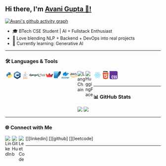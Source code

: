 ## Hi there, I'm <a href="https://github.com/avanigupta06">Avani Gupta 👋!</a>

[![Avani's github activity graph](https://github-readme-activity-graph.vercel.app/graph?username=avanigupta06&theme=react-dark)](https://github.com/avanigupta06/github-readme-activity-graph)

- 🎓 BTech CSE Student | AI + Fullstack Enthusiast
- 💬 Love blending NLP + Backend + DevOps into real projects
- 🔭 Currently learning: Generative AI

---
### 🛠️ Languages & Tools
<img align="left" alt="Python" width="26px" src="https://raw.githubusercontent.com/github/explore/main/topics/python/python.png" />
<img align="left" alt="C++" width="26px" src="https://raw.githubusercontent.com/github/explore/main/topics/cpp/cpp.png" />
<img align="left" alt="Java" width="26px" src="https://raw.githubusercontent.com/github/explore/main/topics/java/java.png" />

<img align="left" alt="Django" width="26px" src="https://raw.githubusercontent.com/github/explore/main/topics/django/django.png" />
<img align="left" alt="Flask" width="26px" src="https://raw.githubusercontent.com/github/explore/main/topics/flask/flask.png" />
<img align="left" alt="Streamlit" width="26px" src="https://raw.githubusercontent.com/github/explore/main/topics/streamlit/streamlit.png" />
<img align="left" alt="SQLite" width="26px" src="https://raw.githubusercontent.com/github/explore/main/topics/sqlite/sqlite.png" />
<img align="left" alt="Docker" width="26px" src="https://raw.githubusercontent.com/github/explore/main/topics/docker/docker.png" />
<img align="left" alt="AWS" width="26px" src="https://raw.githubusercontent.com/github/explore/main/topics/aws/aws.png" />
<img align="left" alt="LangChain" width="26px" src="https://avatars.githubusercontent.com/u/110628165?s=200&v=4" />
<img align="left" alt="HuggingFace" width="26px" src="https://huggingface.co/front/assets/huggingface_logo.svg" />
<img align="left" alt="React" width="26px" src="https://raw.githubusercontent.com/github/explore/main/topics/react/react.png" />
<img align="left" alt="HTML5" width="26px" src="https://raw.githubusercontent.com/github/explore/main/topics/html/html.png" />
<img align="left" alt="CSS3" width="26px" src="https://raw.githubusercontent.com/github/explore/main/topics/css/css.png" /<img align="left" alt="JavaScript" width="26px" src="https://raw.githubusercontent.com/github/explore/main/topics/javascript/javascript.png" />
<br/><br/>


---

### 📊 GitHub Stats

<p align="center">
  <img src="https://github-readme-stats.vercel.app/api?username=avanigupta06&show_icons=true&theme=radical" width="48%" />
  <img src="https://github-readme-stats.vercel.app/api/top-langs/?username=avanigupta06&layout=compact&theme=radical" width="48%" />
</p>

---

### 🌐 Connect with Me

[<img align="left" alt="LinkedIn" width="22px" src="https://cdn.jsdelivr.net/npm/simple-icons@v3/icons/linkedin.svg" />][linkedin]
[<img align="left" alt="GitHub" width="22px" src="https://cdn.jsdelivr.net/npm/simple-icons@v3/icons/github.svg" />][github]
[<img align="left" alt="LeetCode" width="22px" src="https://cdn.jsdelivr.net/npm/simple-icons@v3/icons/leetcode.svg" />][leetcode]

---

<!--
**avanigupta06/avanigupta06** is a ✨ _special_ ✨ repository because its `README.md` (this file) appears on your GitHub profile.
-->

